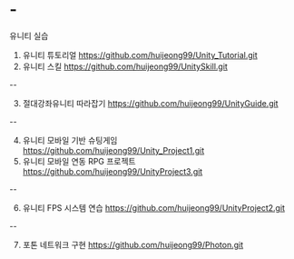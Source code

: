 # -
 유니티 실습
1. 유니티 튜토리얼
https://github.com/huijeong99/Unity_Tutorial.git
2. 유니티 스킬
https://github.com/huijeong99/UnitySkill.git

--

3. 절대강좌유니티 따라잡기
https://github.com/huijeong99/UnityGuide.git

--

4. 유니티 모바일 기반 슈팅게임
https://github.com/huijeong99/Unity_Project1.git
5. 유니티 모바일 연동 RPG 프로젝트
https://github.com/huijeong99/UnityProject3.git

--

6. 유니티 FPS 시스템 연습
https://github.com/huijeong99/UnityProject2.git

--

7. 포톤 네트워크 구현
https://github.com/huijeong99/Photon.git
